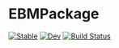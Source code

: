 # EBMPackage

[![Stable](https://img.shields.io/badge/docs-stable-blue.svg)](https://SieglStefan.github.io/EBMPackage.jl/stable/)
[![Dev](https://img.shields.io/badge/docs-dev-blue.svg)](https://SieglStefan.github.io/EBMPackage.jl/dev/)
[![Build Status](https://github.com/SieglStefan/EBMPackage.jl/actions/workflows/CI.yml/badge.svg?branch=master)](https://github.com/SieglStefan/EBMPackage.jl/actions/workflows/CI.yml?query=branch%3Amaster)
